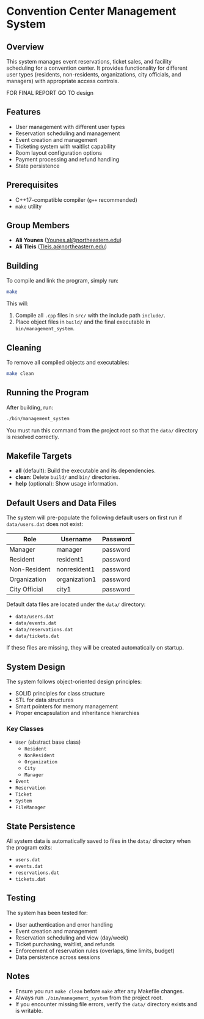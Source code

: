 # Convention Center Management System

## Overview
This system manages event reservations, ticket sales, and facility scheduling for a convention center. It provides functionality for different user types (residents, non-residents, organizations, city officials, and managers) with appropriate access controls.

FOR FINAL REPORT GO TO design

## Features
- User management with different user types
- Reservation scheduling and management
- Event creation and management
- Ticketing system with waitlist capability
- Room layout configuration options
- Payment processing and refund handling
- State persistence

## Prerequisites
- C++17-compatible compiler (`g++` recommended)
- `make` utility

## Group Members
- **Ali Younes** (Younes.al@northeastern.edu)
- **Ali Tleis** (Tleis.a@northeastern.edu)

## Building
To compile and link the program, simply run:
```bash
make
```
This will:
1. Compile all `.cpp` files in `src/` with the include path `include/`.
2. Place object files in `build/` and the final executable in `bin/management_system`.

## Cleaning
To remove all compiled objects and executables:
```bash
make clean
```

## Running the Program
After building, run:
```bash
./bin/management_system
```
You must run this command from the project root so that the `data/` directory is resolved correctly.

## Makefile Targets
- **all** (default): Build the executable and its dependencies.
- **clean**: Delete `build/` and `bin/` directories.
- **help** (optional): Show usage information.

## Default Users and Data Files

The system will pre-populate the following default users on first run if `data/users.dat` does not exist:

| Role          | Username      | Password |
|---------------|---------------|----------|
| Manager       | manager       | password |
| Resident      | resident1     | password |
| Non-Resident  | nonresident1  | password |
| Organization  | organization1 | password |
| City Official | city1         | password |

Default data files are located under the `data/` directory:

- `data/users.dat`  
- `data/events.dat`  
- `data/reservations.dat`  
- `data/tickets.dat`  

If these files are missing, they will be created automatically on startup.

## System Design
The system follows object-oriented design principles:
- SOLID principles for class structure
- STL for data structures
- Smart pointers for memory management
- Proper encapsulation and inheritance hierarchies

### Key Classes
- `User` (abstract base class)  
  - `Resident`  
  - `NonResident`  
  - `Organization`  
  - `City`  
  - `Manager`  
- `Event`  
- `Reservation`  
- `Ticket`  
- `System`  
- `FileManager`  

## State Persistence
All system data is automatically saved to files in the `data/` directory when the program exits:
- `users.dat`
- `events.dat`
- `reservations.dat`
- `tickets.dat`

## Testing
The system has been tested for:
- User authentication and error handling
- Event creation and management
- Reservation scheduling and view (day/week)
- Ticket purchasing, waitlist, and refunds
- Enforcement of reservation rules (overlaps, time limits, budget)
- Data persistence across sessions

## Notes
- Ensure you run `make clean` before `make` after any Makefile changes.
- Always run `./bin/management_system` from the project root.
- If you encounter missing file errors, verify the `data/` directory exists and is writable.
